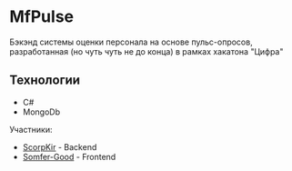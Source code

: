 # MfPulse
Бэкэнд системы оценки персонала на основе пульс-опросов, разработанная (но чуть чуть не до конца) в рамках хакатона "Цифра"

## Технологии
- C#
- MongoDb

Участники:
- [ScorpKir](https://github.com/ScorpKir) - Backend
- [Somfer-Good](https://github.com/Somfer-Good) - Frontend
